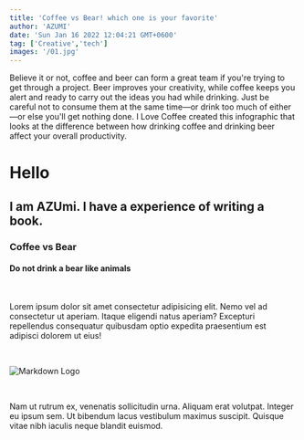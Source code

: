 ```yaml
---
title: 'Coffee vs Bear! which one is your favorite'
author: 'AZUMI'
date: 'Sun Jan 16 2022 12:04:21 GMT+0600'
tag: ['Creative','tech']
images: '/01.jpg'
---
```


Believe it or not, coffee and beer can form a great team if you're trying to get through a project. Beer improves your creativity, while coffee keeps you alert and ready to carry out the ideas you had while drinking. Just be careful not to consume them at the same time—or drink too much of either—or else you'll get nothing done. I Love Coffee created this infographic that looks at the difference between how drinking coffee and drinking beer affect your overall productivity.


#  Hello
## I am AZUmi. I have a experience of writing a book.
### Coffee vs Bear
#### Do not drink a bear like animals
<br>

Lorem ipsum dolor sit amet consectetur adipisicing elit. Nemo vel ad consectetur ut aperiam. Itaque eligendi natus aperiam? Excepturi repellendus consequatur quibusdam optio expedita praesentium est adipisci dolorem ut eius!

<br>

![Markdown Logo](/01.jpg)

<br>

Nam ut rutrum ex, venenatis sollicitudin urna. Aliquam erat volutpat. Integer eu ipsum sem. Ut bibendum lacus vestibulum maximus suscipit. Quisque vitae nibh iaculis neque blandit euismod.